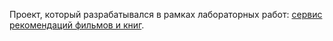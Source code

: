 Проект, который разрабатывался в рамках лабораторных работ: [сервис рекомендаций фильмов и книг](https://github.com/SneakyElfff/MoviesAndBooksRecommendationsService.git).

